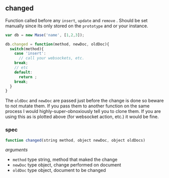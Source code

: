 ## changed

Function called before any `insert`, `update` and `remove` .
Should be set manually since its only stored on the `prototype`
and or your instance.

```js
var db = new Mase('name', [1,2,3]);

db.changed = function(method, newDoc, oldDoc){
  switch(method){
    case 'insert':
      // call your websockets, etc.
    break;
    // etc
    default:
      return ;
    break;
  }
}
```

The `oldDoc` and `newDoc` are passed just before the change is done
 so beware to not mutate them. If you pass them to another function on the
 same process I would highly-super-obnoxiously tell you to clone them.
 If you are using this as is plotted above (for websocket action, etc.)
 it would be fine.

### spec

```js
function changed(string method, object newDoc, object oldDocs)
```

_arguments_
 - `method` type string, method that maked the change
 - `newDoc` type object, change performed on document
 - `oldDoc` type object, document to be changed
